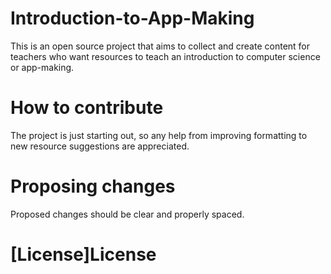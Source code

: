 # Introduction-to-App-Making
This is an open source project that aims to collect and create content for teachers who want resources to teach an introduction to computer science or app-making.

# How to contribute
The project is just starting out, so any help from improving formatting to new resource suggestions are appreciated. 

# Proposing changes
Proposed changes should be clear and properly spaced.

# [License]License
